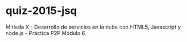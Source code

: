 # quiz-2015-jsq
Miriada X - Desarrollo de servicios en la nube con HTML5, Javascript y node.js - Práctica P2P Módulo 6
